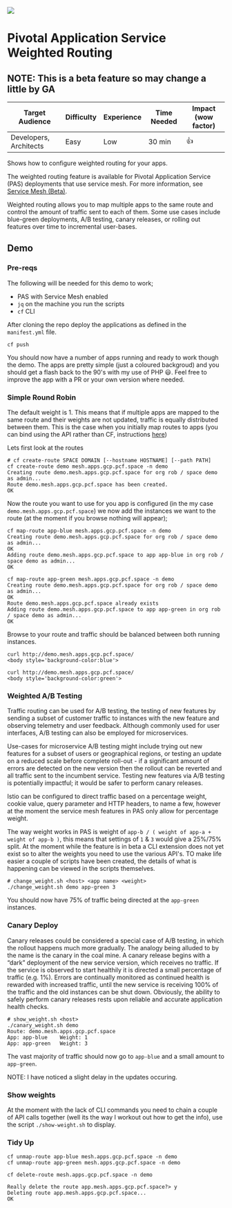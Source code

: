 ![](https://pngimage.net/wp-content/uploads/2018/05/beta-png-2.png)

# Pivotal Application Service Weighted Routing

**NOTE**: This is a beta feature so may change a little by GA
------------------------------------------------------------------

| Target Audience          | Difficulty | Experience | Time Needed | Impact (wow factor) |
| ------------------------ | ---------- | ---------- | ----------- | ------------------- |
| Developers, Architects   | Easy     | Low     | 30 min      |   👍    |

Shows how to configure weighted routing for your apps.

The weighted routing feature is available for Pivotal Application Service (PAS) deployments that use service mesh. For more information, see [Service Mesh (Beta)](https://docs.pivotal.io/pivotalcf/2-5/adminguide/service-mesh.html).

Weighted routing allows you to map multiple apps to the same route and control the amount of traffic sent to each of them. Some use cases include blue-green deployments, A/B testing, canary releases, or rolling out features over time to incremental user-bases.

## Demo

### Pre-reqs
The following will be needed for this demo to work;
* PAS with Service Mesh enabled
* `jq` on the machine you run the scripts
* `cf` CLI

After cloning the repo deploy the applications as defined in the `manifest.yml` file.

```
cf push
```

You should now have a number of apps running and ready to work though the demo. The apps are pretty simple (just a coloured backgroud) and you should get a flash back to the 90's with my use of PHP :smiley:. Feel free to improve the app with a PR or your own version where needed.

### Simple Round Robin

The default weight is 1. This means that if multiple apps are mapped to the same route and their weights are not updated, traffic is equally distributed between them. This is the case when you initially map routes to apps (you can bind using the API rather than CF, instructions [here](https://docs.pivotal.io/pivotalcf/2-5/devguide/weighted-routing.html))


Lets first look at the routes
```
# cf create-route SPACE DOMAIN [--hostname HOSTNAME] [--path PATH]
cf create-route demo mesh.apps.gcp.pcf.space -n demo
Creating route demo.mesh.apps.gcp.pcf.space for org rob / space demo as admin...
Route demo.mesh.apps.gcp.pcf.space has been created.
OK
```

Now the route you want to use for you app is configured (in the my case `demo.mesh.apps.gcp.pcf.space`) we now add the instances we want to the route (at the moment if you browse nothing will appear);

```
cf map-route app-blue mesh.apps.gcp.pcf.space -n demo
Creating route demo.mesh.apps.gcp.pcf.space for org rob / space demo as admin...
OK
Adding route demo.mesh.apps.gcp.pcf.space to app app-blue in org rob / space demo as admin...
OK

cf map-route app-green mesh.apps.gcp.pcf.space -n demo
Creating route demo.mesh.apps.gcp.pcf.space for org rob / space demo as admin...
OK
Route demo.mesh.apps.gcp.pcf.space already exists
Adding route demo.mesh.apps.gcp.pcf.space to app app-green in org rob / space demo as admin...
OK
```

Browse to your route and traffic should be balanced between both running instances.

```
curl http://demo.mesh.apps.gcp.pcf.space/
<body style='background-color:blue'>

curl http://demo.mesh.apps.gcp.pcf.space/
<body style='background-color:green'>
```

### Weighted A/B Testing
Traffic routing can be used for A/B testing, the testing of new features by sending a subset of customer traffic to instances with the new feature and observing telemetry and user feedback. Although commonly used for user interfaces, A/B testing can also be employed for microservices. 

Use-cases for microservice A/B testing might include trying out new features for a subset of users or geographical regions, or testing an update on a reduced scale before complete roll-out - if a significant amount of errors are detected on the new version then the rollout can be reverted and all traffic sent to the incumbent service. Testing new features via A/B testing is potentially impactful; it would be safer to perform canary releases.

Istio can be configured to direct traffic based on a percentage weight, cookie value, query parameter and HTTP headers, to name a few, however at the moment the service mesh features in PAS only allow for percentage weight.

The way weight works in PAS is weight of `app-b / ( weight of app-a + weight of app-b )`, this means that settings of `1` & `3` would give a 25%/75% split. At the moment while the feature is in beta a CLI extension does not yet exist so to alter the weights you need to use the various API's. TO make life easier a couple of scripts have been created, the details of what is happening can be viewed in the scripts themselves.

```
# change_weight.sh <host> <app name> <weight>
./change_weight.sh demo app-green 3
```

You should now have 75% of traffic being directed at the `app-green` instances.

### Canary Deploy 
Canary releases could be considered a special case of A/B testing, in which the rollout happens much more gradually. The analogy being alluded to by the name is the canary in the coal mine. A canary release begins with a “dark” deployment of the new service version, which receives no traffic. If the service is observed to start healthily it is directed a small percentage of traffic (e.g. 1%). Errors are continually monitored as continued health is rewarded with increased traffic, until the new service is receiving 100% of the traffic and the old instances can be shut down. Obviously, the ability to safely perform canary releases rests upon reliable and accurate application health checks.

```
# show_weight.sh <host>
./canary_weight.sh demo
Route: demo.mesh.apps.gcp.pcf.space
App: app-blue 	 Weight: 1
App: app-green 	 Weight: 3
```
The vast majority of traffic should now go to `app-blue` and a small amount to `app-green`.

NOTE: I have noticed a slight delay in the updates occuring.


### Show weights
At the moment with the lack of CLI commands you need to chain a couple of API calls together (well its the way I workout out how to get the info), use the script `./show-weight.sh` to display.

### Tidy Up
```
cf unmap-route app-blue mesh.apps.gcp.pcf.space -n demo
cf unmap-route app-green mesh.apps.gcp.pcf.space -n demo
```

```
cf delete-route mesh.apps.gcp.pcf.space -n demo

Really delete the route app.mesh.apps.gcp.pcf.space?> y
Deleting route app.mesh.apps.gcp.pcf.space...
OK
```